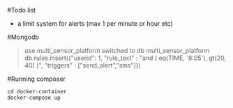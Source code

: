 #Todo list

* a limit system for alerts (max 1 per minute or hour etc)


#Mongodb

> use multi_sensor_platform
switched to db multi_sensor_platform
> db.rules.insert({"userid": 1, "rule_text" : "and  ( eq(TIME, '8:05'), gt(20, 40) )", "triggers" : ["send_alert","sms"]})

#Running composer

````
cd docker-container
docker-compose up
````